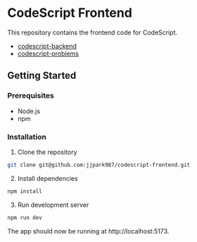 # CodeScript Frontend

This repository contains the frontend code for CodeScript.

- [codescript-backend](https://github.com/jjpark987/codescript-backend)
- [codescript-problems](https://github.com/jjpark987/codescript-problems)

## Getting Started

### Prerequisites

- Node.js
- npm

### Installation

1. Clone the repository

```zsh
git clone git@github.com:jjpark987/codescript-frontend.git
```

2. Install dependencies

```zsh
npm install
```

3. Run development server

```zsh
npm run dev
```

The app should now be running at http://localhost:5173.
